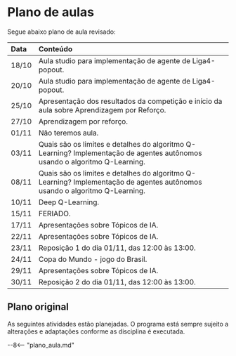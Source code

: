 # Plano de aulas

Segue abaixo plano de aula revisado:


| Data   | Conteúdo |
|:-------|:---------|
| 18/10  | Aula studio para implementação de agente de Liga4-popout. |
| 20/10  | Aula studio para implementação de agente de Liga4-popout. |
| 25/10  | Apresentação dos resultados da competição e início da aula sobre Aprendizagem por Reforço. |
| 27/10  | Aprendizagem por reforço. |
| 01/11  | Não teremos aula. |
| 03/11  | Quais são os limites e detalhes do algoritmo Q-Learning? Implementação de agentes autônomos usando o algoritmo Q-Learning.|
| 08/11  | Quais são os limites e detalhes do algoritmo Q-Learning? Implementação de agentes autônomos usando o algoritmo Q-Learning.|
| 10/11  | Deep Q-Learning. |
| 15/11  | FERIADO. |
| 17/11  | Apresentações sobre Tópicos de IA.|
| 22/11  | Apresentações sobre Tópicos de IA.|
| 23/11  | Reposição 1 do dia 01/11, das 12:00 às 13:00. |
| 24/11  | Copa do Mundo - jogo do Brasil. |
| 29/11  | Apresentações sobre Tópicos de IA.|                    
| 30/11  | Reposição 2 do dia 01/11, das 12:00 às 13:00. |


## Plano original

As seguintes atividades estão planejadas. O programa está sempre sujeito a alterações e adaptações conforme as disciplina é executada.

--8<-- "plano_aula.md"